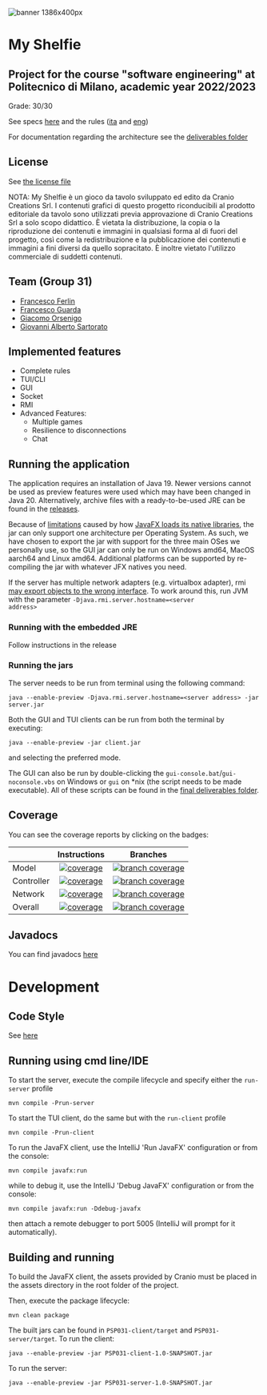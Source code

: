 ![banner 1386x400px](https://github.com/Furrrlo/ing-sw-2023-ferlin-orsenigo-guarda-sartorato/assets/43098774/f53e318a-b170-472c-a0aa-3687dc86229f)

# My Shelfie

## Project for the course "software engineering" at Politecnico di Milano, academic year 2022/2023

Grade: 30/30

See specs [here](docs/Requisiti.pdf) and the rules
([ita](docs/MyShelfie_Rulebook_ITA.pdf) and [eng](docs/MyShelfie_Rulebook_ENG.pdf))

For documentation regarding the architecture see the [deliverables folder](deliverables)

## License

See [the license file](LICENSE)

NOTA: My Shelfie è un gioco da tavolo sviluppato ed edito da Cranio Creations
Srl. I contenuti grafici di questo progetto riconducibili al prodotto
editoriale da tavolo sono utilizzati previa approvazione di Cranio Creations
Srl a solo scopo didattico. È vietata la distribuzione, la copia o la
riproduzione dei contenuti e immagini in qualsiasi forma al di fuori del
progetto, così come la redistribuzione e la pubblicazione dei contenuti e
immagini a fini diversi da quello sopracitato. È inoltre vietato l'utilizzo
commerciale di suddetti contenuti.

## Team (Group 31)

- [Francesco Ferlin](https://github.com/Furrrlo)
- [Francesco Guarda](https://github.com/FrancescoGuarda)
- [Giacomo Orsenigo](https://github.com/jackorse)
- [Giovanni Alberto Sartorato](https://github.com/giovannialbertos)

## Implemented features

- Complete rules
- TUI/CLI
- GUI
- Socket
- RMI
- Advanced Features:
    - Multiple games
    - Resilience to disconnections
    - Chat

## Running the application

The application requires an installation of Java 19. Newer versions cannot be used
as preview features were used which may have been changed in Java 20. Alternatively,
archive files with a ready-to-be-used JRE can be found in the
[releases](https://github.com/Furrrlo/Wordle/releases).

Because of [limitations](https://www.reddit.com/r/JavaFX/comments/twye9j/comment/i3l6rq5/)
caused by
how [JavaFX loads its native libraries](https://github.com/openjdk/jfx/blob/d010d41cc9519a792957c6dda8275757b4664704/modules/javafx.graphics/src/main/java/com/sun/glass/utils/NativeLibLoader.java#L213),
the jar can only support one architecture per Operating System.
As such, we have chosen to export the jar with support for the three main OSes we personally use,
so the GUI jar can only be run on Windows amd64, MacOS aarch64 and Linux amd64.
Additional platforms can be supported by re-compiling the jar with whatever JFX natives you need.

If the server has multiple network adapters (e.g. virtualbox adapter),
rmi [may export objects to the wrong interface](https://bugs.openjdk.org/browse/JDK-8042232).
To work around this, run JVM with the parameter <code>-Djava.rmi.server.hostname=\<server address\></code>

### Running with the embedded JRE

Follow instructions in the release

### Running the jars

The server needs to be run from terminal using the following command:

```shell
java --enable-preview -Djava.rmi.server.hostname=<server address> -jar server.jar
```

Both the GUI and TUI clients can be run from both the terminal by executing:

```shell
java --enable-preview -jar client.jar
```

and selecting the preferred mode.

The GUI can also be run by double-clicking the `gui-console.bat`/`gui-noconsole.vbs`
on Windows or `gui` on *nix (the script needs to be made executable). All of these
scripts can be found in the [final deliverables folder](deliverables/final/jar).

## Coverage

You can see the coverage reports by clicking on the badges:

|            |                                                                    Instructions                                                                     |                                                                           Branches                                                                           |
|------------|:---------------------------------------------------------------------------------------------------------------------------------------------------:|:------------------------------------------------------------------------------------------------------------------------------------------------------------:|
| Model      |      [![coverage](../badges/jacoco-model.svg)](https://furrrlo.github.io/ing-sw-2023-ferlin-orsenigo-guarda-sartorato/jacoco-aggregate-model/)      |      [![branch coverage](../badges/branches-model.svg)](https://furrrlo.github.io/ing-sw-2023-ferlin-orsenigo-guarda-sartorato/jacoco-aggregate-model/)      |
| Controller | [![coverage](../badges/jacoco-controller.svg)](https://furrrlo.github.io/ing-sw-2023-ferlin-orsenigo-guarda-sartorato/jacoco-aggregate-controller/) | [![branch coverage](../badges/branches-controller.svg)](https://furrrlo.github.io/ing-sw-2023-ferlin-orsenigo-guarda-sartorato/jacoco-aggregate-controller/) |
| Network    |    [![coverage](../badges/jacoco-network.svg)](https://furrrlo.github.io/ing-sw-2023-ferlin-orsenigo-guarda-sartorato/jacoco-aggregate-network/)    |    [![branch coverage](../badges/branches-network.svg)](https://furrrlo.github.io/ing-sw-2023-ferlin-orsenigo-guarda-sartorato/jacoco-aggregate-network/)    |
| Overall    |        [![coverage](../badges/jacoco-overall.svg)](https://furrrlo.github.io/ing-sw-2023-ferlin-orsenigo-guarda-sartorato/jacoco-aggregate/)        |        [![branch coverage](../badges/branches-overall.svg)](https://furrrlo.github.io/ing-sw-2023-ferlin-orsenigo-guarda-sartorato/jacoco-aggregate/)        |

## Javadocs

You can find javadocs [here](https://furrrlo.github.io/ing-sw-2023-ferlin-orsenigo-guarda-sartorato/javadocs/)

# Development

## Code Style

See [here](CODE_STYLE.md)

## Running using cmd line/IDE

To start the server, execute the compile lifecycle and specify either the `run-server` profile

```shell
mvn compile -Prun-server
```

To start the TUI client, do the same but with the `run-client` profile

```shell
mvn compile -Prun-client
```

To run the JavaFX client, use the IntelliJ 'Run JavaFX' configuration or from the console:

```shell
mvn compile javafx:run
```

while to debug it, use the IntelliJ 'Debug JavaFX' configuration or from the console:

```shell
mvn compile javafx:run -Ddebug-javafx
```

then attach a remote debugger to port 5005 (IntelliJ will prompt for it automatically).

## Building and running

To build the JavaFX client, the assets provided by Cranio must be placed in the assets directory
in the root folder of the project.

Then, execute the package lifecycle:

```shell
mvn clean package
```

The built jars can be found in `PSP031-client/target` and `PSP031-server/target`.
To run the client:

```shell
java --enable-preview -jar PSP031-client-1.0-SNAPSHOT.jar
```

To run the server:

```shell
java --enable-preview -jar PSP031-server-1.0-SNAPSHOT.jar
```
